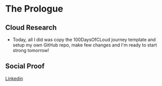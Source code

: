 <!-- This is a template you can use for quick progress days. It removes a lot of the steps we encourage you to share in the longer template 000-DAY-ARTICLE-LONG-TEMPLATE.MD-->

# The Prologue

## Cloud Research

- Today, all I did was copy the 100DaysOfCLoud journey template and setup my own GitHub repo, make few changes and I'm ready to start strong tomorrow!

## Social Proof

[Linkedin](https://www.linkedin.com/in/tarush-aggarwal-985032195/)
